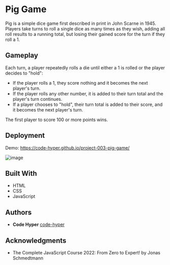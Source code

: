 # Pig Game

Pig is a simple dice game first described in print in John Scarne in 1945. Players take turns to roll a single dice as many times as they wish, adding all roll results to a running total, but losing their gained score for the turn if they roll a 1.

## Gameplay

Each turn, a player repeatedly rolls a die until either a 1 is rolled or the player decides to "hold":

- If the player rolls a 1, they score nothing and it becomes the next player's turn.
- If the player rolls any other number, it is added to their turn total and the player's turn continues.
- If a player chooses to "hold", their turn total is added to their score, and it becomes the next player's
  turn.

The first player to score 100 or more points wins.

## Deployment

Demo: https://code-hyper.github.io/project-003-pig-game/

![image](./assets/[pig-game].png)

## Built With

- HTML
- CSS
- JavaScript

## Authors

- **Code Hyper**
  [code-hyper](https://github.com/code-hyper/)

## Acknowledgments

- The Complete JavaScript Course 2022: From Zero to Expert! by Jonas Schmedtmann
